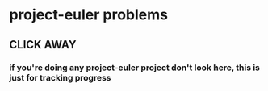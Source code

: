 # project-euler problems


## CLICK AWAY
### if you're doing any project-euler project don't look here, this is just for tracking progress